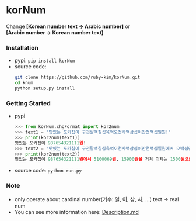 # korNum

Change **[Korean number text -> Arabic number]** or<br>
**[Arabic number -> Korean number text]**

### Installation

- pypi: `pip install korNum`
- source code:
  ```bash
  git clone https://github.com/ruby-kim/korNum.git
  cd knum
  python setup.py install
  ```

### Getting Started

- pypi
  ```python
  >>> from korNum.chgFormat import kor2num
  >>> text1 = "맛있는 포카칩이 구천팔백칠십육억오천사백삼십이만천백십일원!"
  >>> print(kor2num(text1))
  맛있는 포카칩이 987654321111원!
  >>> text2 = "맛있는 포카칩이 구천팔백칠십육억오천사백삼십이만천백십일원에서 오백십만육십구원, 만오천구백원을 거쳐 이제는 천오백원으로!"
  >>> print(kor2num(text2))
  맛있는 포카칩이 987654321111원에서 5100069원, 15900원을 거쳐 이제는 1500원으로!
  ```
- source code:
  `python run.py`

### Note

- only operate about cardinal number(기수: 일, 이, 삼, 사, ...) text -> real num
- You can see more information here: [Description.md](https://github.com/study-ai-data/korNum/blob/master/Description.md)
